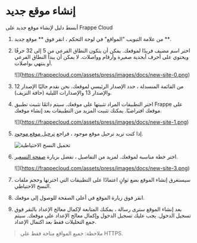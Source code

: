 # إنشاء موقع جديد

أبسط دليل لإنشاء موقع جديد على Frappe Cloud

1. من علامة التبويب "المواقع" في لوحة التحكم ، انقر فوق \*\* موقع جديد \*\*.
2.  اختر اسم مضيف فريدًا لموقعك. يمكن أن يتكون النطاق الفرعي من 5 إلى 32 حرفًا ويحتوي على أحرف أبجدية صغيرة وأرقام وواصلات. لا يمكن أن يبدأ النطاق الفرعي أو ينتهي بواصلات.

    !\[]\(https://frappecloud.com/assets/press/images/docs/new-site-0.png)
3. من القائمة المنسدلة ، حدد الإصدار الرئيسي لموقعك. نحن نقدم حاليًا الإصدار 12 والإصدار 13 والإصدارات الليلية (حافة النزيف).
4.  اختر التطبيقات المراد تثبيتها على موقعك. سيتم دائمًا تثبيت تطبيق Frappe على موقعك افتراضيًا. يمكنك تثبيت المزيد من التطبيقات بعد إنشاء موقعك.

    !\[]\(https://frappecloud.com/assets/press/images/docs/new-site-1.png)
5.  إذا كنت تريد ترحيل موقع موجود ، فراجع [ترحيل موقع موجود](https://frappecloud.com/docs/sites/migrate-an-existing-site).

    ![تحميل النسخ الاحتياطية](https://frappecloud.com/assets/press/images/docs/new-site-2.png)
6.  اختر خطة مناسبة لموقعك. لمزيد من التفاصيل ، تفضل بزيارة [صفحة التسعير](https://frappecloud.com/pricing).

    !\[]\(https://frappecloud.com/assets/press/images/docs/new-site-3.png)
7. سيستغرق إنشاء الموقع بضع ثوانٍ اعتمادًا على التطبيقات التي اخترتها وحجم ملفات النسخ الاحتياطي.
8. انقر فوق زيارة الموقع في أعلى الصفحة للوصول إلى موقعك.
9. بعد إنشاء الموقع سترى رسالة ، يمكنك المتابعة لإكمال معالج الإعداد بالنقر فوق تسجيل الدخول. يجب عليك تسجيل الدخول وإكمال معالج الإعداد على موقعك. سيتم جمع التحليلات فقط بعد اكتمال الإعداد.

> ملاحظة: جميع المواقع متاحة فقط على HTTPS.

